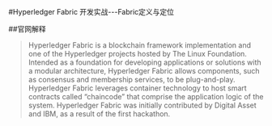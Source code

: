 #Hyperledger Fabric 开发实战---Fabric定义与定位

##官网解释

>Hyperledger Fabric is a blockchain framework implementation and one of the Hyperledger projects hosted by The Linux Foundation. Intended as a foundation for developing applications or solutions with a modular architecture, Hyperledger Fabric allows components, such as consensus and membership services, to be plug-and-play. Hyperledger Fabric leverages container technology to host smart contracts called “chaincode” that comprise the application logic of the system. Hyperledger Fabric was initially contributed by Digital Asset and IBM, as a result of the first hackathon.






